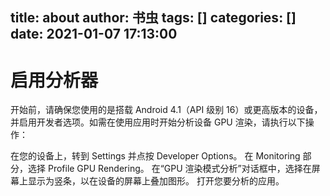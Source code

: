 title: about
author: 书虫
tags: []
categories: []
date: 2021-01-07 17:13:00
---
# 启用分析器
开始前，请确保您使用的是搭载 Android 4.1（API 级别 16）或更高版本的设备，并启用开发者选项。如需在使用应用时开始分析设备 GPU 渲染，请执行以下操作：

在您的设备上，转到 Settings 并点按 Developer Options。
在 Monitoring 部分，选择 Profile GPU Rendering。
在“GPU 渲染模式分析”对话框中，选择在屏幕上显示为竖条，以在设备的屏幕上叠加图形。
打开您要分析的应用。